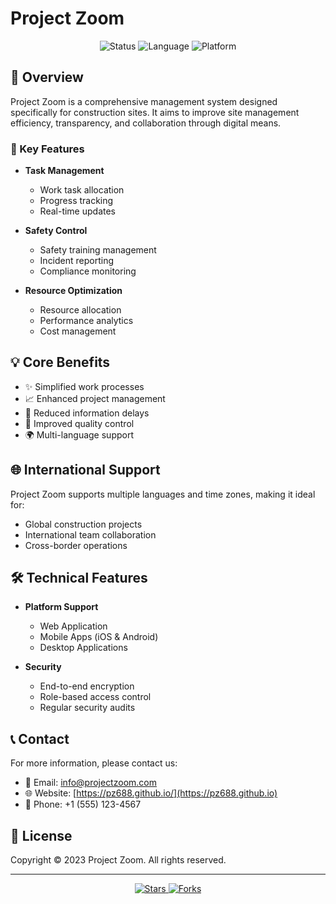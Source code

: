 # Project Zoom

<div align="center">
    <img src="https://img.shields.io/badge/Status-Active-success?style=for-the-badge" alt="Status">
    <img src="https://img.shields.io/badge/Language-Multiple-blue?style=for-the-badge" alt="Language">
    <img src="https://img.shields.io/badge/Platform-Web%20%7C%20Mobile-orange?style=for-the-badge" alt="Platform">
</div>

## 🚀 Overview

Project Zoom is a comprehensive management system designed specifically for construction sites. It aims to improve site management efficiency, transparency, and collaboration through digital means.

### 🎯 Key Features

- **Task Management**
  
  - Work task allocation
  - Progress tracking
  - Real-time updates

- **Safety Control**
  
  - Safety training management
  - Incident reporting
  - Compliance monitoring

- **Resource Optimization**
  
  - Resource allocation
  - Performance analytics
  - Cost management

## 💡 Core Benefits

- ✨ Simplified work processes
- 📈 Enhanced project management
- 🔄 Reduced information delays
- 💪 Improved quality control
- 🌍 Multi-language support

## 🌐 International Support

Project Zoom supports multiple languages and time zones, making it ideal for:

- Global construction projects
- International team collaboration
- Cross-border operations

## 🛠 Technical Features

- **Platform Support**
  
  - Web Application
  - Mobile Apps (iOS & Android)
  - Desktop Applications

- **Security**
  
  - End-to-end encryption
  - Role-based access control
  - Regular security audits

## 📞 Contact

For more information, please contact us:

- 📧 Email: info@projectzoom.com
- 🌐 Website: [https://pz688.github.io/](https://pz688.github.io)
- 📱 Phone: +1 (555) 123-4567

## 📄 License

Copyright © 2023 Project Zoom. All rights reserved.

---

<div align="center">
    <p>
        <a href="https://github.com/pz688/pz688.github.io">
            <img src="https://img.shields.io/github/stars/pz688/pz688.github.io?style=social" alt="Stars">
        </a>
        <a href="https://github.com/pz688/pz688.github.io/fork">
            <img src="https://img.shields.io/github/forks/pz688/pz688.github.io?style=social" alt="Forks">
        </a>
    </p>
</div>


